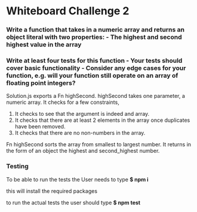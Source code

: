 # Whiteboard Challenge 2
### Write a function that takes in a numeric array and returns an object literal with two properties: - The highest and second highest value in the array

### Write at least four tests for this function - Your tests should cover basic functionality - Consider any edge cases for your function, e.g. will your function still operate on an array of floating point integers?



Solution.js exports a Fn highSecond.
highSecond takes one parameter, a numeric array. It checks for a few constraints,

1. It checks to see that the argument is indeed and array.
2. It checks that there are at least 2 elements in the array once duplicates have been removed.
3. It checks that there are no non-numbers in the array.

Fn highSecond sorts the array from smallest to largest number. It returns in the form of an object the highest and second_highest number.

### Testing

To be able to run the tests the User needs to type
    **$ npm i**

this will install the required packages

to run the actual tests the user should type
    **$ npm test**
